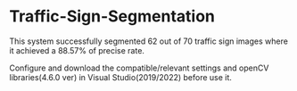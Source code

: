 # Traffic-Sign-Segmentation
This system successfully segmented 62 out of 70 traffic sign images where it achieved a 88.57% of precise rate.

Configure and download the compatible/relevant settings and openCV libraries(4.6.0 ver) in Visual Studio(2019/2022) before use it.
